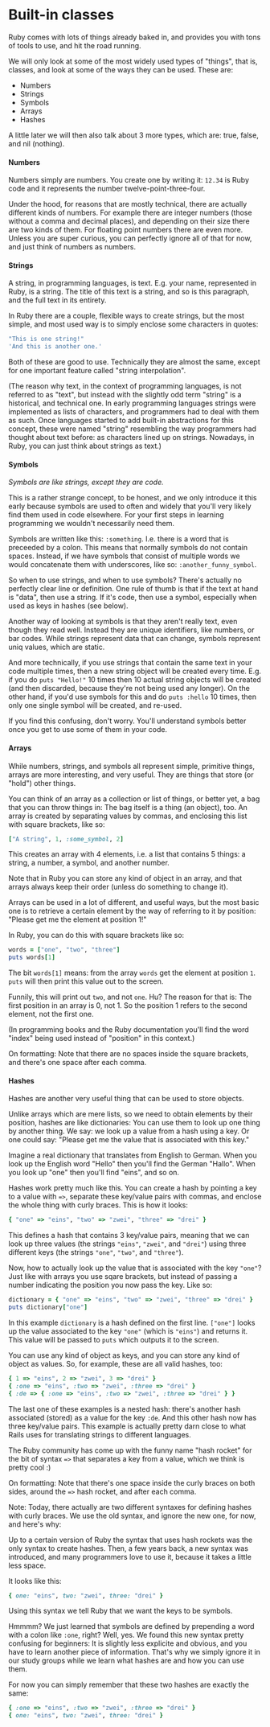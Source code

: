 # Built-in classes

Ruby comes with lots of things already baked in, and provides you with tons
of tools to use, and hit the road running.

We will only look at some of the most widely used types of "things", that is,
classes, and look at some of the ways they can be used. These are:

* Numbers
* Strings
* Symbols
* Arrays
* Hashes

A little later we will then also talk about 3 more types, which are: true,
false, and nil (nothing).


#### Numbers

Numbers simply are numbers. You create one by writing it: `12.34` is Ruby code
and it represents the number twelve-point-three-four.

Under the hood, for reasons that are mostly technical, there are actually
different kinds of numbers. For example there are integer numbers (those
without a comma and decimal places), and depending on their size there are two
kinds of them. For floating point numbers there are even more. Unless you are
super curious, you can perfectly ignore all of that for now, and just think of
numbers as numbers.


#### Strings

A string, in programming languages, is text. E.g. your name, represented in
Ruby, is a string. The title of this text is a string, and so is this paragraph,
and the full text in its entirety.

In Ruby there are a couple, flexible ways to create strings, but the most simple,
and most used way is to simply enclose some characters in quotes:

```ruby
"This is one string!"
'And this is another one.'
```

Both of these are good to use. Technically they are almost the same, except for
one important feature called "string interpolation".

(The reason why text, in the context of programming languages, is not referred
to as "text", but instead with the slightly odd term "string" is a historical,
and technical one. In early programming languages strings were implemented as
lists of characters, and programmers had to deal with them as such. Once
languages started to add built-in abstractions for this concept, these were
named "string" resembling the way programmers had thought about text before: as
characters lined up on strings. Nowadays, in Ruby, you can just think about
strings as text.)

#### Symbols

*Symbols are like strings, except they are code.*

This is a rather strange concept, to be honest, and we only introduce it this
early because symbols are used to often and widely that you'll very likely find
them used in code elsewhere. For your first steps in learning programming we
wouldn't necessarily need them.

Symbols are written like this: `:something`. I.e. there is a word that is
preceeded by a colon. This means that normally symbols do not contain spaces.
Instead, if we have symbols that consist of multiple words we would concatenate
them with underscores, like so: `:another_funny_symbol`.

So when to use strings, and when to use symbols? There's actually no perfectly
clear line or definition. One rule of thumb is that if the text at hand is
"data", then use a string. If it's code, then use a symbol, especially when
used as keys in hashes (see below).

Another way of looking at symbols is that they aren't really text, even though
they read well. Instead they are unique identifiers, like numbers, or bar
codes. While strings represent data that can change, symbols represent uniq
values, which are static.

And more technically, if you use strings that contain the same text in your
code multiple times, then a new string object will be created every time. E.g.
if you do `puts "Hello!"` 10 times then 10 actual string objects will be
created (and then discarded, because they're not being used any longer). On the
other hand, if you'd use symbols for this and do `puts :hello` 10 times, then
only one single symbol will be created, and re-used.

If you find this confusing, don't worry. You'll understand symbols better once
you get to use some of them in your code.


#### Arrays

While numbers, strings, and symbols all represent simple, primitive things,
arrays are more interesting, and very useful. They are things that store (or
"hold") other things.

You can think of an array as a collection or list of things, or better yet, a
bag that you can throw things in: The bag itself is a thing (an object), too.
An array is created by separating values by commas, and enclosing this list
with square brackets, like so:

```ruby
["A string", 1, :some_symbol, 2]
```

This creates an array with 4 elements, i.e. a list that contains 5 things: a
string, a number, a symbol, and another number.

Note that in Ruby you can store any kind of object in an array, and that arrays
always keep their order (unless do something to change it).

Arrays can be used in a lot of different, and useful ways, but the most basic
one is to retrieve a certain element by the way of referring to it by position:
"Please get me the element at position 1!"

In Ruby, you can do this with square brackets like so:

```ruby
words = ["one", "two", "three"]
puts words[1]
```

The bit `words[1]` means: from the array `words` get the element at position
`1`. `puts` will then print this value out to the screen.

Funnily, this will print out `two`, and not `one`. Hu? The reason for that is:
The first position in an array is 0, not 1. So the position 1 refers to the
second element, not the first one.

(In programming books and the Ruby documentation you'll find the word "index"
being used instead of "position" in this context.)

On formatting: Note that there are no spaces inside the square brackets,
and there's one space after each comma.


#### Hashes

Hashes are another very useful thing that can be used to store objects.

Unlike arrays which are mere lists, so we need to obtain elements by their
position, hashes are like dictionaries: You can use them to look up one
thing by another thing. We say: we look up a value from a hash using a key.
Or one could say: "Please get me the value that is associated with this key."

Imagine a real dictionary that translates from English to German. When you
look up the English word "Hello" then you'll find the German "Hallo". When
you look up "one" then you'll find "eins", and so on.

Hashes work pretty much like this. You can create a hash by pointing a key
to a value with `=>`, separate these key/value pairs with commas, and enclose
the whole thing with curly braces. This is how it looks:

```ruby
{ "one" => "eins", "two" => "zwei", "three" => "drei" }
```

This defines a hash that contains 3 key/value pairs, meaning that we can look
up three values (the strings `"eins"`, `"zwei"`, and `"drei"`) using three
different keys (the strings `"one"`, `"two"`, and `"three"`).

Now, how to actually look up the value that is associated with the key `"one"`?
Just like with arrays you use sqare brackets, but instead of passing a number
indicating the position you now pass the key. Like so:

```ruby
dictionary = { "one" => "eins", "two" => "zwei", "three" => "drei" }
puts dictionary["one"]
```

In this example `dictionary` is a hash defined on the first line. `["one"]`
looks up the value associated to the key `"one"` (which is `"eins"`) and
returns it. This value will be passed to `puts` which outputs it to the screen.

You can use any kind of object as keys, and you can store any kind of object
as values. So, for example, these are all valid hashes, too:

```ruby
{ 1 => "eins", 2 => "zwei", 3 => "drei" }
{ :one => "eins", :two => "zwei", :three => "drei" }
{ :de => { :one => "eins", :two => "zwei", :three => "drei" } }
```

The last one of these examples is a nested hash: there's another hash associated
(stored) as a value for the key `:de`. And this other hash now has three
key/value pairs. This example is actually pretty darn close to what Rails uses
for translating strings to different languages.

The Ruby community has come up with the funny name "hash rocket" for the bit of
syntax `=>` that separates a key from a value, which we think is pretty cool :)

On formatting: Note that there's one space inside the curly braces on both
sides, around the `=>` hash rocket, and after each comma.

Note: Today, there actually are two different syntaxes for defining hashes with
curly braces. We use the old syntax, and ignore the new one, for now, and here's
why:

Up to a certain version of Ruby the syntax that uses hash rockets was the only
syntax to create hashes. Then, a few years back, a new syntax was introduced,
and many programmers love to use it, because it takes a little less space.

It looks like this:

```ruby
{ one: "eins", two: "zwei", three: "drei" }
```

Using this syntax we tell Ruby that we want the keys to be symbols.

Hmmmm? We just learned that symbols are defined by prepending a word with a
colon like `:one`, right? Well, yes. We found this new syntax pretty confusing
for beginners: It is slightly less explicite and obvious, and you have to learn
another piece of information. That's why we simply ignore it in our study
groups while we learn what hashes are and how you can use them.

For now you can simply remember that these two hashes are exactly the same:

```ruby
{ :one => "eins", :two => "zwei", :three => "drei" }
{ one: "eins", two: "zwei", three: "drei" }
```
